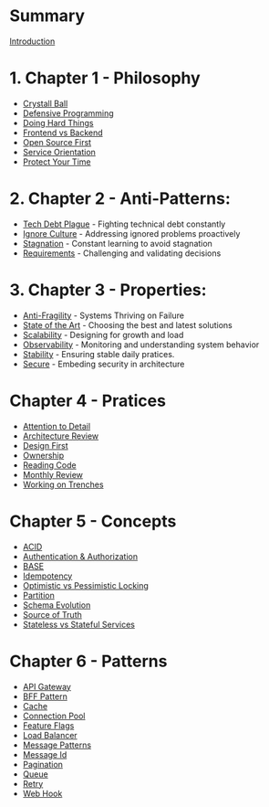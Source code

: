 # Summary

[Introduction](introduction.md)

# 1. Chapter 1 - Philosophy

- [Crystall Ball](philosofy/CRYSTAL_BALL.md)
- [Defensive Programming](philosofy/DEFENSIVE.md)
- [Doing Hard Things](philosofy/DOING_HARD_THINGS.md)
- [Frontend vs Backend](philosofy/FRONTEND_VS_BACKEND.md)
- [Open Source First](philosofy/OSS.md)
- [Service Orientation](philosofy/SO.md)
- [Protect Your Time](philosofy/PROTECT_YOUR_TIME.md)

# 2. Chapter 2 - Anti-Patterns:

- [Tech Debt Plague](anti-patterns/TECH_DEBT_PLAGUE.md) - Fighting technical debt constantly
- [Ignore Culture](anti-patterns/IGNORE_CULTURE.md) - Addressing ignored problems proactively
- [Stagnation](anti-patterns/STAGNATION.md) - Constant learning to avoid stagnation
- [Requirements](anti-patterns/REQUIREMENTS.md) - Challenging and validating decisions

# 3. Chapter 3 - Properties:

- [Anti-Fragility](properties/ANTI-FRAGILITY.md) - Systems Thriving on Failure
- [State of the Art](properties/STATE-OF-THE-ART.md) -
Choosing the best and latest solutions
- [Scalability](properties/SCALABILITY.md) - Designing for growth and load
- [Observability](properties/OBSERVABLE.md) - Monitoring and understanding system behavior
- [Stability](properties/STABILITY.md) - Ensuring stable daily pratices.
- [Secure](properties/SECURE.md) - Embeding security in architecture

# Chapter 4 - Pratices

- [Attention to Detail](pratices/ATTENTION_TO_DETAIL.md)
- [Architecture Review](pratices/ARCH_REVIEW.md)
- [Design First](pratices/DESIGN_FIRST.md)
- [Ownership](pratices/OWNERSHIP.md)
- [Reading Code](pratices/READING_CODE.md)
- [Monthly Review](pratices/MONTHLY_REVIEW.md)
- [Working on Trenches](pratices/WORKING_ON_TRENCHES.md)

# Chapter 5 - Concepts

- [ACID](concepts/ACID.md)
- [Authentication & Authorization](concepts/AUTHENT.md)
- [BASE](concepts/BASE.md)
- [Idempotency](concepts/IDEMPOTENCY.md)
- [Optimistic vs Pessimistic Locking](concepts/OPLOCKING.md)
- [Partition](concepts/PARTITION.md)
- [Schema Evolution](concepts/SCHEMA_EVOLUTION.md)
- [Source of Truth](concepts/SOURCE_OF_TRUTH.md)
- [Stateless vs Stateful Services](concepts/STATELESS_VS_STATEFULL_SVC.md)

# Chapter 6 - Patterns

- [API Gateway](patterns/API_GATEWAY.md)
- [BFF Pattern](patterns/BFF_PATTERN.md)
- [Cache](patterns/CACHE.md)
- [Connection Pool](patterns/CONNECTION_POOL.md)
- [Feature Flags](patterns/FEATURE_FLAGS.md)
- [Load Balancer](patterns/LB.md)
- [Message Patterns](patterns/MESSAGE_PATTERNS.md)
- [Message Id](patterns/MESSAGE_ID.md)
- [Pagination](patterns/PAGINATION.md)
- [Queue](patterns/QUEUE.md)
- [Retry](patterns/RETRY.md)
- [Web Hook](patterns/WEB_HOOK.md)
